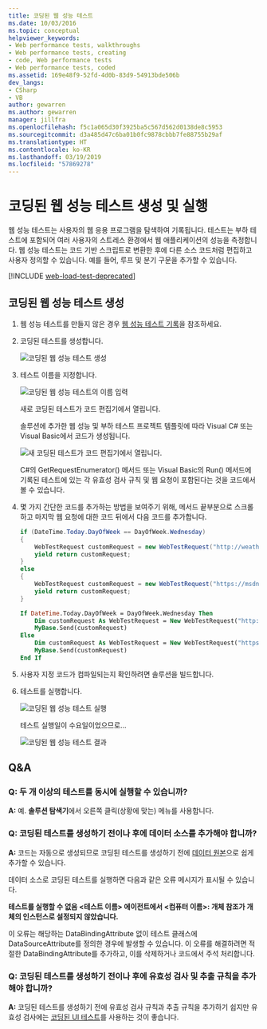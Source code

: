 ```yaml
---
title: 코딩된 웹 성능 테스트
ms.date: 10/03/2016
ms.topic: conceptual
helpviewer_keywords:
- Web performance tests, walkthroughs
- Web performance tests, creating
- code, Web performance tests
- Web performance tests, coded
ms.assetid: 169e48f9-52fd-4d0b-83d9-54913bde506b
dev_langs:
- CSharp
- VB
author: gewarren
ms.author: gewarren
manager: jillfra
ms.openlocfilehash: f5c1a065d30f3925ba5c567d562d0138de8c5953
ms.sourcegitcommit: d3a485d47c6ba01b0fc9878cbbb7fe88755b29af
ms.translationtype: HT
ms.contentlocale: ko-KR
ms.lasthandoff: 03/19/2019
ms.locfileid: "57869278"
---
```

# <a name="generate-and-run-a-coded-web-performance-test"></a>코딩된 웹 성능 테스트 생성 및 실행

웹 성능 테스트는 사용자의 웹 응용 프로그램을 탐색하여 기록됩니다. 테스트는 부하 테스트에 포함되어 여러 사용자의 스트레스 환경에서 웹 애플리케이션의 성능을 측정합니다. 웹 성능 테스트는 코드 기반 스크립트로 변환한 후에 다른 소스 코드처럼 편집하고 사용자 정의할 수 있습니다. 예를 들어, 루프 및 분기 구문을 추가할 수 있습니다.

[!INCLUDE [web-load-test-deprecated](includes/web-load-test-deprecated.md)]

## <a name="generate-a-coded-web-performance-test"></a>코딩된 웹 성능 테스트 생성

1.  웹 성능 테스트를 만들지 않은 경우 [웹 성능 테스트 기록](/azure/devops/test/load-test/run-performance-tests-app-before-release#create-a-web-performance-and-load-test-project)을 참조하세요.

2.  코딩된 테스트를 생성합니다.

     ![코딩된 웹 성능 테스트 생성](../test/media/web_test_coded_generate.png)

3.  테스트 이름을 지정합니다.

     ![코딩된 웹 성능 테스트의 이름 입력](../test/media/web_test_coded_generate_nametest.png)

     새로 코딩된 테스트가 코드 편집기에서 열립니다.

     솔루션에 추가한 웹 성능 및 부하 테스트 프로젝트 템플릿에 따라 Visual C# 또는 Visual Basic에서 코드가 생성됩니다.

     ![새 코딩된 테스트가 코드 편집기에서 열립니다.](../test/media/web_test_coded_generate_opencodeeditor.png)

     C#의 GetRequestEnumerator() 메서드 또는 Visual Basic의 Run() 메서드에 기록된 테스트에 있는 각 유효성 검사 규칙 및 웹 요청이 포함된다는 것을 코드에서 볼 수 있습니다.

4.  몇 가지 간단한 코드를 추가하는 방법을 보여주기 위해, 메서드 끝부분으로 스크롤하고 마지막 웹 요청에 대한 코드 뒤에서 다음 코드를 추가합니다.

    ```c#
    if (DateTime.Today.DayOfWeek == DayOfWeek.Wednesday)
    {
        WebTestRequest customRequest = new WebTestRequest("http://weather.msn.com/");
        yield return customRequest;
    }
    else
    {
        WebTestRequest customRequest = new WebTestRequest("https://msdn.microsoft.com/");
        yield return customRequest;
    }
    ```

    ```vb
    If DateTime.Today.DayOfWeek = DayOfWeek.Wednesday Then
        Dim customRequest As WebTestRequest = New WebTestRequest("http://weather.msn.com/")
        MyBase.Send(customRequest)
    Else
        Dim customRequest As WebTestRequest = New WebTestRequest("https://msdn.microsoft.com/")
        MyBase.Send(customRequest)
    End If
    ```

5.  사용자 지정 코드가 컴파일되는지 확인하려면 솔루션을 빌드합니다.

6.  테스트를 실행합니다.

     ![코딩된 웹 성능 테스트 실행](../test/media/web_test_coded_generate_run.png)

     테스트 실행일이 수요일이었으므로…

     ![코딩된 웹 성능 테스트 결과](../test/media/web_test_coded_generate_results.png)

## <a name="qa"></a>Q&A

### <a name="q-can-i-run-more-than-one-test-at-a-time"></a>Q: 두 개 이상의 테스트를 동시에 실행할 수 있습니까?
 **A:** 예. **솔루션 탐색기**에서 오른쪽 클릭(상황에 맞는) 메뉴를 사용합니다.

### <a name="q-should-i-add-a-data-source-before-or-after-i-generate-a-coded-test"></a>Q: 코딩된 테스트를 생성하기 전이나 후에 데이터 소스를 추가해야 합니까?
 **A:** 코드는 자동으로 생성되므로 코딩된 테스트를 생성하기 전에 [데이터 원본](../test/add-a-data-source-to-a-web-performance-test.md)으로 쉽게 추가할 수 있습니다.

 데이터 소스로 코딩된 테스트를 실행하면 다음과 같은 오류 메시지가 표시될 수 있습니다.

 **테스트를 실행할 수 없음 \<테스트 이름> 에이전트에서 \<컴퓨터 이름>: 개체 참조가 개체의 인스턴스로 설정되지 않았습니다.**

 이 오류는 해당하는 DataBindingAttribute 없이 테스트 클래스에 DataSourceAttribute를 정의한 경우에 발생할 수 있습니다. 이 오류를 해결하려면 적절한 DataBindingAttribute를 추가하고, 이를 삭제하거나 코드에서 주석 처리합니다.

### <a name="q-should-i-add-validation-and-extraction-rules-before-or-after-i-generate-a-coded-test"></a>Q: 코딩된 테스트를 생성하기 전이나 후에 유효성 검사 및 추출 규칙을 추가해야 합니까?
 **A:** 코딩된 테스트를 생성하기 전에 유효성 검사 규칙과 추출 규칙을 추가하기 쉽지만 유효성 검사에는 [코딩된 UI 테스트](../test/use-ui-automation-to-test-your-code.md)를 사용하는 것이 좋습니다.